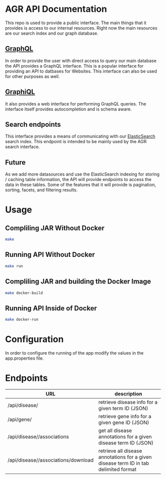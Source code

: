 # AGR API Documentation

This repo is used to provide a public interface. The main things that it provides is access to our internal resources. Right now the main resources are our search index and our graph database.

## [GraphQL](http://graphql.org/learn/)

In order to provide the user with direct access to query our main database the API provides a GraphQL interface. This is a popular interface for providing an API to datbases for Websites. This interface can also be used for other purposes as well.

## [GraphiQL](https://github.com/graphql/graphiql)

It also provides a web interface for performing GraphQL queries. The interface itself provides autocompletion and is schema aware. 

## Search endpoints

This interface provides a means of communicating with our [ElasticSearch](https://info.elastic.co) search index. This endpoint is intended to be mainly used by the AGR search interface.

## Future

As we add more datasources and use the ElasticSearch indexing for storing / caching table information, the API will provide endpoints to access the data in these tables. Some of the features that it will provide is pagination, sorting, facets, and filtering results. 

# Usage

## Compliling JAR Without Docker

```bash
make
```

## Running API Without Docker

```bash
make run
```

## Compliling JAR and building the Docker Image

```bash
make docker-build
```

## Running API Inside of Docker

```bash
make docker-run
```

# Configuration

In order to configure the running of the app modify the values in the app.properties file. 

# Endpoints
| URL | description |
| --- | ----------- |
| /api/disease/<disease term ID> | retrieve disease info for a given term ID (JSON) |
| /api/gene/<gene ID> | retrieve gene info for a given gene ID (JSON) |
| /api/disease/<disease term ID>/associations | get all disease annotations for a given disease term ID (JSON) |
| /api/disease/<disease term ID>/associations/download | retrieve all disease annotations for a given disease term ID in tab delimited format |
